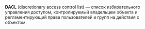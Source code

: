 **DACL** (discretionary access control list) — список избирательного управления доступом, контролируемый владельцем объекта и регламентирующий права пользователей и групп на действия с объектом.
